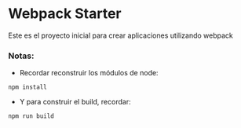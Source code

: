 # Webpack Starter

Este es el proyecto inicial para crear
aplicaciones utilizando webpack

### Notas:
- Recordar reconstruir los módulos de node:
```
npm install
```
- Y para construir el build, recordar:
```
npm run build
```